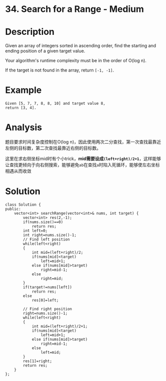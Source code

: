 # 34. Search for a Range - Medium

# Description
Given an array of integers sorted in ascending order, find the starting and ending position of a given target value.

Your algorithm's runtime complexity must be in the order of O(log n).

If the target is not found in the array, return `[-1, -1]`.

# Example
```
Given [5, 7, 7, 8, 8, 10] and target value 8,
return [3, 4].
```

# Analysis
题目要求时间复杂度控制在O(log n)，因此使用两次二分查找，第一次查找最靠近左侧的目标数，第二次查找最靠近右侧的目标数。

这里在求右侧坐标mid时有个小trick，**mid需要设成`(left+right)/2+1`**，这样能够让查找更倾向于向右侧搜索，能够避免`ab`在查找`a`时陷入死循环，能够使左右坐标相遇从而收敛

# Solution
```
class Solution {
public:
    vector<int> searchRange(vector<int>& nums, int target) {
        vector<int> res(2,-1);
        if(nums.size()==0)
            return res;
        int left=0;
        int right=nums.size()-1;
        // Find left position
        while(left<right)
        {
            int mid=(left+right)/2;
            if(nums[mid]<target)
                left=mid+1;
            else if(nums[mid]>target)
                right=mid-1;
            else
                right=mid;
        }
        if(target!=nums[left])
            return res;
        else
            res[0]=left;

        // Find right position
        right=nums.size()-1;
        while(left<right)
        {
            int mid=(left+right)/2+1;
            if(nums[mid]<target)
                left=mid+1;
            else if(nums[mid]>target)
                right=mid-1;
            else
                left=mid;
        }
        res[1]=right;
        return res;
    }
};
```
